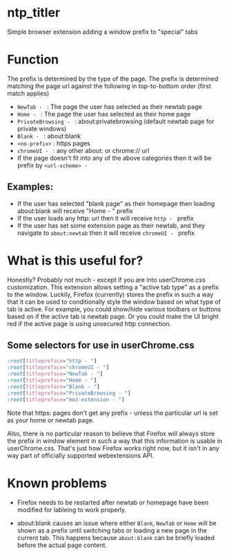 # ntp_titler
Simple browser extension adding a window prefix to "special" tabs

# Function

The prefix is determined by the type of the page. The prefix is determined matching the page url against the following in top-to-bottom order (first match applies)


* `NewTab - `          : The page the user has selected as their newtab page
* `Home - `            : The page the user has selected as their home page
* `PrivateBrowsing - ` : about:privatebrowsing (default newtab page for private windows)
* `Blank - `           : about:blank
* `<no-prefix>`        : https pages
* `chromeUI - `        : any other about: or chrome:// url
* If the page doesn't fit into any of the above categories then it will be prefix by `<url-scheme> - `

## Examples:

* If the user has selected "blank page" as their homepage then loading about:blank will receive "Home - " prefix
* If the user loads any http: url then it will receive `http - ` prefix
* If the user has set some extension page as their newtab, and they navigate to `about:newtab` then it will receive `chromeUI - ` prefix

# What is this useful for?

Honestly? Probably not much - except if you are into userChrome.css customization. This extension allows setting a "active tab type" as a prefix to the window. Luckily, Firefox (currently) stores the prefix in such a way that it can be used to conditionally style the window based on what type of tab is active. For example, you could show/hide various toolbars or buttons based on if the active tab is newtab page. Or you could make the UI bright red if the active page is using unsecured http connection.

## Some selectors for use in userChrome.css

```css
:root[titlepreface="http - "] 
:root[titlepreface="chromeUI - "]
:root[titlepreface="NewTab - "]
:root[titlepreface="Home - "]
:root[titlepreface="Blank - "]
:root[titlepreface="PrivateBrowsing - "]
:root[titlepreface="moz-extension - "]
```

Note that https: pages don't get any prefix - unless the particular url is set as your home or newtab page.

Also, there is no particular reason to believe that Firefox will always store the prefix in window element in such a way that this information is usable in userChrome.css. That's just how Firefox works right now, but it isn't in any way part of officially supported webextensions API.

# Known problems

* Firefox needs to be restarted after newtab or homepage have been modified for lableing to work properly.

* about:blank causes an issue where either `Blank`, `NewTab` or `Home` will be shown as a prefix until switching tabs or loading a new page in the current tab. This happens because `about:blank` can be briefly loaded before the actual page content.